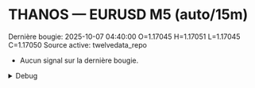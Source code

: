 # THANOS — EURUSD M5 (auto/15m)
Dernière bougie: 2025-10-07 04:40:00  O=1.17045  H=1.17051  L=1.17045  C=1.17050
Source active: twelvedata_repo

- Aucun signal sur la dernière bougie.

<details><summary>Debug</summary>

- TD_API_KEY manquant.

</details>
